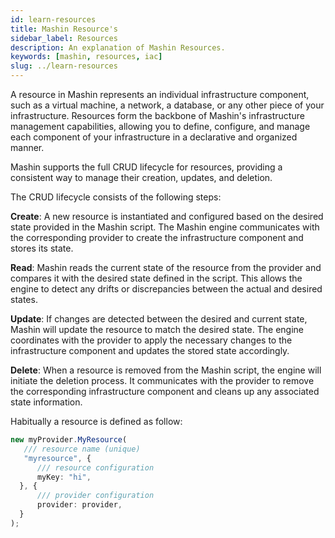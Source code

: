 ```yaml
---
id: learn-resources
title: Mashin Resource's
sidebar_label: Resources
description: An explanation of Mashin Resources.
keywords: [mashin, resources, iac]
slug: ../learn-resources
---
```


A resource in Mashin represents an individual infrastructure component, such as a virtual machine, a network, a database, or any other piece of your infrastructure. Resources form the backbone of Mashin's infrastructure management capabilities, allowing you to define, configure, and manage each component of your infrastructure in a declarative and organized manner.

Mashin supports the full CRUD lifecycle for resources, providing a consistent way to manage their creation, updates, and deletion. 

The CRUD lifecycle consists of the following steps:

**Create**: A new resource is instantiated and configured based on the desired state provided in the Mashin script. The Mashin engine communicates with the corresponding provider to create the infrastructure component and stores its state.

**Read**: Mashin reads the current state of the resource from the provider and compares it with the desired state defined in the script. This allows the engine to detect any drifts or discrepancies between the actual and desired states.

**Update**: If changes are detected between the desired and current state, Mashin will update the resource to match the desired state. The engine coordinates with the provider to apply the necessary changes to the infrastructure component and updates the stored state accordingly.

**Delete**: When a resource is removed from the Mashin script, the engine will initiate the deletion process. It communicates with the provider to remove the corresponding infrastructure component and cleans up any associated state information.

Habitually a resource is defined as follow:
```ts
new myProvider.MyResource(
   /// resource name (unique)
   "myresource", {
      /// resource configuration
      myKey: "hi",
  }, {
      /// provider configuration
      provider: provider,
  }
);
```